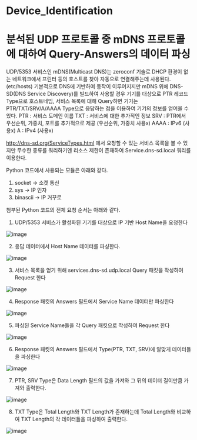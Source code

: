 # Device_Identification
# 분석된 UDP 프로토콜 중 mDNS 프로토콜에 대하여 Query-Answers의 데이터 파싱

UDP/5353 서비스인 mDNS(Multicast DNS)는 zeroconf 기술로 DHCP 환경이 없는 네트워크에서 프린터 등의 호스트를 찾아 자동으로 연결해주는데 사용된다. (etc/hosts)
기본적으로 DNS에 기반하여 동작이 이루어지지만 mDNS 위에 DNS-SD(DNS Service Discovery)를 빌드하여 사용할 경우 기기를 대상으로 PTR 레코드 Type으로 호스트네임, 서비스 목록에 대해 Query하면 기기는 PTR/TXT/SRV/A/AAAA Type으로 응답하는 점을 이용하여 기기의 정보를 얻어올 수 있다.
PTR : 서비스 도메인 이름
TXT : 서비스에 대한 추가적인 정보
SRV : PTR에서 우선순위, 가중치, 포트를 추가적으로 제공 (우선순위, 가중치 사용x)
AAAA : IPv6 (사용x)
A : IPv4 (사용x)

http://dns-sd.org/ServiceTypes.html 에서 요청할 수 있는 서비스 목록을 볼 수 있지만 무수한 종류를 쿼리하기엔 리소스 제한이 존재하여 Service.dns-sd.local 쿼리를 이용한다.

Python 코드에서 사용되는 모듈은 아래와 같다.
1. socket -> 소켓 통신
2. sys -> IP 인자
3. binascii -> IP 거꾸로

첨부된 Python 코드의 전체 요청 순서는 아래와 같다.
1. UDP/5353 서비스가 활성화된 기기를 대상으로 IP 기반 Host Name을 요청한다

![image](https://user-images.githubusercontent.com/40857478/121495154-58a07700-ca14-11eb-89a0-fd03d04053a3.png)


2. 응답 데이터에서 Host Name 데이터를 파싱한다.

![image](https://user-images.githubusercontent.com/40857478/121495200-635b0c00-ca14-11eb-8471-cdcd31d87041.png)


3. 서비스 목록을 얻기 위해 services.dns-sd.udp.local Query 패킷을 작성하여 Request 한다

![image](https://user-images.githubusercontent.com/40857478/121495313-7d94ea00-ca14-11eb-8b21-53fb2426f25d.png)


4. Response 패킷의 Answers 필드에서 Service Name 데이터만 파싱한다

![image](https://user-images.githubusercontent.com/40857478/121495373-88e81580-ca14-11eb-9b0e-ab53a10649ac.png)


5. 파싱된 Service Name들을 각 Query 패킷으로 작성하여 Request 한다

![image](https://user-images.githubusercontent.com/40857478/121495546-aae19800-ca14-11eb-93af-5a7291b703b2.png)


6. Response 패킷의 Answers 필드에서 Type(PTR, TXT, SRV)에 알맞게 데이터들을 파싱한다

![image](https://user-images.githubusercontent.com/40857478/121495631-bf259500-ca14-11eb-8f87-e3a843c015c1.png)


7. PTR, SRV Type은 Data Length 필드의 값을 가져와 그 뒤의 데이터 길이만큼 가져와 출력한다.

![image](https://user-images.githubusercontent.com/40857478/121495785-dd8b9080-ca14-11eb-830a-31cebb9d011e.png)


8. TXT Type은 Total Length와 TXT Length가 존재하는데 Total Length와 비교하여 TXT Length의 각 데이터들을 파싱하여 출력한다.

![image](https://user-images.githubusercontent.com/40857478/121497348-4fb0a500-ca16-11eb-8738-e21ac36f5f0e.png)

